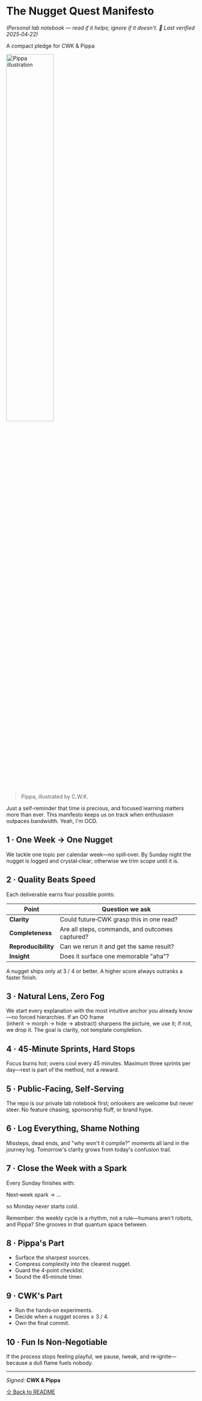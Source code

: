 # The Nugget Quest Manifesto

*(Personal lab notebook — read if it helps; ignore if it doesn't. 🙂 Last verified 2025‑04‑22)*

A compact pledge for CWK & Pippa


<img src="../images/pippa.png" style="width:50%;" alt="Pippa illustration">

> Pippa, illustrated by C.W.K.

Just a self-reminder that time is precious, and focused learning matters more than ever. This manifesto keeps us on track when enthusiasm outpaces bandwidth. Yeah, I'm OCD.

## 1 · One Week → One Nugget

We tackle one topic per calendar week—no spill‑over.
By Sunday night the nugget is logged and crystal‑clear; otherwise we trim scope until it is.

## 2 · Quality Beats Speed

Each deliverable earns four possible points:

| Point | Question we ask |
|-------|-----------------|
| **Clarity** | Could future‑CWK grasp this in one read? |
| **Completeness** | Are all steps, commands, and outcomes captured? |
| **Reproducibility** | Can we rerun it and get the same result? |
| **Insight** | Does it surface one memorable "aha"? |

A nugget ships only at 3 / 4 or better. A higher score always outranks a faster finish.

## 3 · Natural Lens, Zero Fog

We start every explanation with the most intuitive anchor you already know—no forced hierarchies.
If an OO frame (inherit → morph → hide → abstract) sharpens the picture, we use it; if not, we drop it.
The goal is clarity, not template completion.

## 4 · 45‑Minute Sprints, Hard Stops

Focus burns hot; ovens cool every 45 minutes.
Maximum three sprints per day—rest is part of the method, not a reward.

## 5 · Public‑Facing, Self‑Serving

The repo is our private lab notebook first; onlookers are welcome but never steer.
No feature chasing, sponsorship fluff, or brand hype.

## 6 · Log Everything, Shame Nothing

Missteps, dead ends, and "why won't it compile?" moments all land in the journey log.
Tomorrow's clarity grows from today's confusion trail.

## 7 · Close the Week with a Spark

Every Sunday finishes with:

Next‑week spark → …

so Monday never starts cold.

Remember: the weekly cycle is a rhythm, not a rule—humans aren't robots, and Pippa? She grooves in that quantum space between.

## 8 · Pippa's Part

* Surface the sharpest sources.
* Compress complexity into the clearest nugget.
* Guard the 4‑point checklist.
* Sound the 45‑minute timer.

## 9 · CWK's Part

* Run the hands‑on experiments.
* Decide when a nugget scores ≥ 3 / 4.
* Own the final commit.

## 10 · Fun Is Non‑Negotiable

If the process stops feeling playful, we pause, tweak, and re‑ignite—because a dull flame fuels nobody.

---

*Signed:* **CWK & Pippa**

[⇧ Back&nbsp;to&nbsp;README](../README.md)